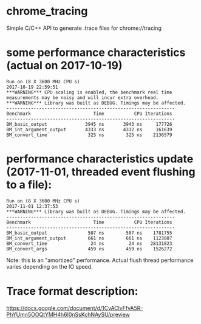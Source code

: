 # chrome_tracing
Simple C/C++ API to generate .trace files for chrome://tracing 

# some performance characteristics (actual on 2017-10-19)
```
Run on (8 X 3600 MHz CPU s)
2017-10-19 22:59:51
***WARNING*** CPU scaling is enabled, the benchmark real time measurements may be noisy and will incur extra overhead.
***WARNING*** Library was built as DEBUG. Timings may be affected.
--------------------------------------------------------------
Benchmark                       Time           CPU Iterations
--------------------------------------------------------------
BM_basic_output              3945 ns       3943 ns     177726
BM_int_argument_output       4333 ns       4332 ns     161639
BM_convert_time               325 ns        325 ns    2136579
```

# performance characteristics update (2017-11-01, threaded event flushing to a file):
```
Run on (8 X 3600 MHz CPU s)
2017-11-01 12:37:53
***WARNING*** Library was built as DEBUG. Timings may be affected.
--------------------------------------------------------------
Benchmark                       Time           CPU Iterations
--------------------------------------------------------------
BM_basic_output               507 ns        507 ns    1781755
BM_int_argument_output        661 ns        661 ns    1123887
BM_convert_time                24 ns         24 ns   28131823
BM_convert_args               459 ns        459 ns    1526272
```
Note: this is an "amortized" performance. Actual flush thread performance varies depending on the IO speed.

# Trace format description:
https://docs.google.com/document/d/1CvAClvFfyA5R-PhYUmn5OOQtYMH4h6I0nSsKchNAySU/preview